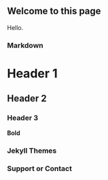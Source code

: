 ## Welcome to this page

Hello.

### Markdown



# Header 1
## Header 2
### Header 3



**Bold** 




### Jekyll Themes



### Support or Contact

